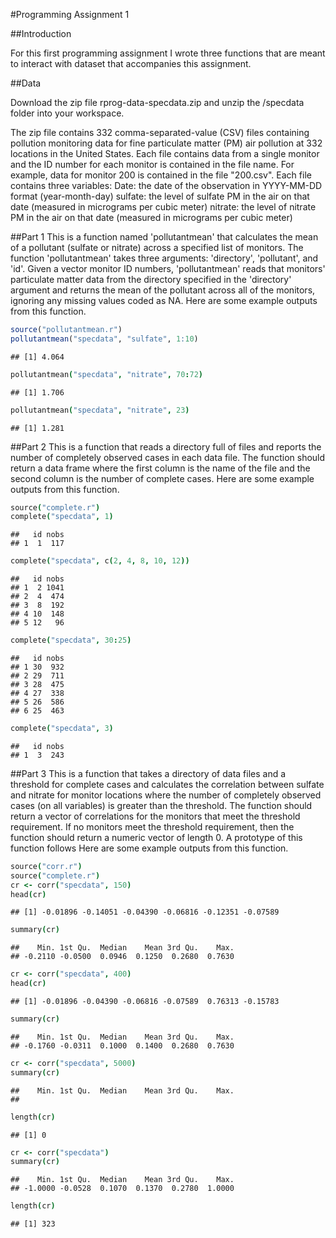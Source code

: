 #Programming Assignment 1

##Introduction

For this first programming assignment I wrote three functions that are meant to interact with dataset that accompanies this assignment.

##Data

Download the zip file rprog-data-specdata.zip and unzip the /specdata folder into your workspace.

The zip file contains 332 comma-separated-value (CSV) files containing pollution monitoring data for fine particulate matter (PM) air pollution at 332 locations in the United States. Each file contains data from a single monitor and the ID number for each monitor is contained in the file name. For example, data for monitor 200 is contained in the file "200.csv". Each file contains three variables:
Date: the date of the observation in YYYY-MM-DD format (year-month-day)
sulfate: the level of sulfate PM in the air on that date (measured in micrograms per cubic meter)
nitrate: the level of nitrate PM in the air on that date (measured in micrograms per cubic meter)

##Part 1
This is a function named 'pollutantmean' that calculates the mean of a pollutant (sulfate or nitrate) across a specified list of monitors. The function 'pollutantmean' takes three arguments: 'directory', 'pollutant', and 'id'. Given a vector monitor ID numbers, 'pollutantmean' reads that monitors' particulate matter data from the directory specified in the 'directory' argument and returns the mean of the pollutant across all of the monitors, ignoring any missing values coded as NA.
Here are some example outputs from this function.

```r
source("pollutantmean.r")
pollutantmean("specdata", "sulfate", 1:10)
```

```
## [1] 4.064
```

```coffeescript
pollutantmean("specdata", "nitrate", 70:72)
```

```
## [1] 1.706
```

```coffeescript
pollutantmean("specdata", "nitrate", 23)
```

```
## [1] 1.281
```
##Part 2
This is a function that reads a directory full of files and reports the number of completely observed cases in each data file. The function should return a data frame where the first column is the name of the file and the second column is the number of complete cases.
Here are some example outputs from this function.

```coffeescript
source("complete.r")
complete("specdata", 1)
```

```
##   id nobs
## 1  1  117
```

```coffeescript
complete("specdata", c(2, 4, 8, 10, 12))
```

```
##   id nobs
## 1  2 1041
## 2  4  474
## 3  8  192
## 4 10  148
## 5 12   96
```

```coffeescript
complete("specdata", 30:25)
```

```
##   id nobs
## 1 30  932
## 2 29  711
## 3 28  475
## 4 27  338
## 5 26  586
## 6 25  463
```

```coffeescript
complete("specdata", 3)
```

```
##   id nobs
## 1  3  243
```

##Part 3
This is a function that takes a directory of data files and a threshold for complete cases and calculates the correlation between sulfate and nitrate for monitor locations where the number of completely observed cases (on all variables) is greater than the threshold. The function should return a vector of correlations for the monitors that meet the threshold requirement. If no monitors meet the threshold requirement, then the function should return a numeric vector of length 0. A prototype of this function follows
Here are some example outputs from this function.

```coffeescript
source("corr.r")
source("complete.r")
cr <- corr("specdata", 150)
head(cr)
```

```
## [1] -0.01896 -0.14051 -0.04390 -0.06816 -0.12351 -0.07589
```

```coffeescript
summary(cr)
```

```
##    Min. 1st Qu.  Median    Mean 3rd Qu.    Max. 
## -0.2110 -0.0500  0.0946  0.1250  0.2680  0.7630
```

```coffeescript
cr <- corr("specdata", 400)
head(cr)
```

```
## [1] -0.01896 -0.04390 -0.06816 -0.07589  0.76313 -0.15783
```

```coffeescript
summary(cr)
```

```
##    Min. 1st Qu.  Median    Mean 3rd Qu.    Max. 
## -0.1760 -0.0311  0.1000  0.1400  0.2680  0.7630
```

```coffeescript
cr <- corr("specdata", 5000)
summary(cr)
```

```
##    Min. 1st Qu.  Median    Mean 3rd Qu.    Max. 
## 
```

```coffeescript
length(cr)
```

```
## [1] 0
```

```coffeescript
cr <- corr("specdata")
summary(cr)
```

```
##    Min. 1st Qu.  Median    Mean 3rd Qu.    Max. 
## -1.0000 -0.0528  0.1070  0.1370  0.2780  1.0000
```

```coffeescript
length(cr)
```

```
## [1] 323
```